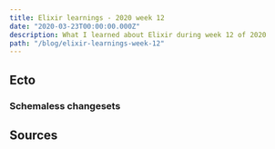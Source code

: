```yaml
---
title: Elixir learnings - 2020 week 12
date: "2020-03-23T00:00:00.000Z"
description: What I learned about Elixir during week 12 of 2020
path: "/blog/elixir-learnings-week-12"
---
```


## Ecto

### Schemaless changesets


## Sources

[ecto-schemaless]: https://hexdocs.pm/ecto/Ecto.Changeset.html